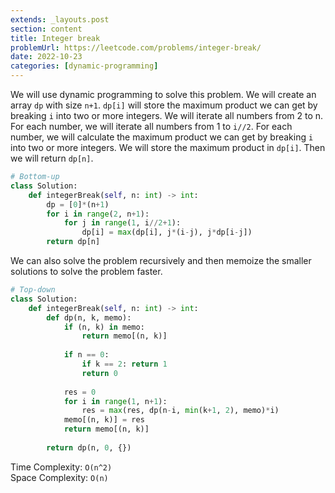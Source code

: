```yaml
---
extends: _layouts.post
section: content
title: Integer break
problemUrl: https://leetcode.com/problems/integer-break/
date: 2022-10-23
categories: [dynamic-programming]
---
```


We will use dynamic programming to solve this problem. We will create an array `dp` with size `n+1`. `dp[i]` will store the maximum product we can get by breaking `i` into two or more integers. We will iterate all numbers from 2 to n. For each number, we will iterate all numbers from 1 to `i//2`. For each number, we will calculate the maximum product we can get by breaking `i` into two or more integers. We will store the maximum product in `dp[i]`. Then we will return `dp[n]`.

```python
# Bottom-up
class Solution:
    def integerBreak(self, n: int) -> int:
        dp = [0]*(n+1)
        for i in range(2, n+1):
            for j in range(1, i//2+1):
                dp[i] = max(dp[i], j*(i-j), j*dp[i-j])
        return dp[n]
```

We can also solve the problem recursively and then memoize the smaller solutions to solve the problem faster.

```python
# Top-down
class Solution:
    def integerBreak(self, n: int) -> int:
        def dp(n, k, memo):
            if (n, k) in memo:
                return memo[(n, k)]
            
            if n == 0:
                if k == 2: return 1
                return 0
            
            res = 0
            for i in range(1, n+1):
                res = max(res, dp(n-i, min(k+1, 2), memo)*i)
            memo[(n, k)] = res
            return memo[(n, k)]
        
        return dp(n, 0, {})
```

Time Complexity: `O(n^2)` <br/>
Space Complexity: `O(n)`